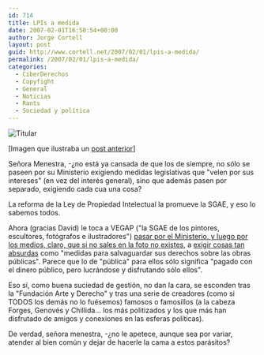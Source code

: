 ```yaml
---
id: 714
title: LPIs a medida
date: 2007-02-01T16:50:54+00:00
author: Jorge Cortell
layout: post
guid: http://www.cortell.net/2007/02/01/lpis-a-medida/
permalink: /2007/02/01/lpis-a-medida/
categories:
  - CiberDerechos
  - Copyfight
  - General
  - Noticias
  - Rants
  - Sociedad y polí­tica
---
```

![Titular](http://farm1.static.flickr.com/55/127405545_60db9235ed.jpg?v=0 "Titular")

[Imagen que ilustraba un <a target="_blank" title="Manipulación de cifras" href="http://www.cortell.net/2006/04/12/los-mercaderes-de-la-cultura-creen-que-en-millones-552-350-y-16-3/">post anterior</a>]

Señora Menestra, -¿no está ya cansada de que los de siempre, no sólo se paseen por su Ministerio exigiendo medidas legislativas que "velen por sus intereses" (en vez del interés general), sino que además pasen por separado, exigiendo cada cua una cosa?

La reforma de la Ley de Propiedad Intelectual la promueve la SGAE, y eso lo sabemos todos.

Ahora (gracias David) le toca a VEGAP ("la SGAE de los pintores, escultores, fotógrafos e ilustradores") <a title="Artí­culo El Paí­s" target="_blank" href="http://www.elpais.com/articulo/cultura/Voces/Ley/Propiedad/Intelectual/elpepucul/20070201elpepicul_9/Tes">pasar por el Ministerio, y luego por los medios, claro, que si no sales en la foto no existes</a>, a <a target="_blank" title="VEGAP exigiendo tonterí­as" href="http://www.cortell.net/2006/04/21/herederos-de-miro-llamados-capullos-peseteros/">exigir cosas tan absurdas</a> como "medidas para salvaguardar sus derechos sobre las obras públicas". Parece que lo de "pública" para ellos sólo significa "pagado con el dinero público, pero lucrándose y disfrutando sólo ellos".

Eso sí­, como buena suciedad de gestión, no dan la cara, se esconden tras la "Fundación Arte y Derecho" y tras una serie de creadores (como si TODOS los demás no lo fuésemos) famosos o famosillos (a la cabeza Forges, Genovés y Chillida... los más politizados y los que más han disfrutado de amigos y conexiones en las esferas polí­ticas).
  
De verdad, señora menestra, -¿no le apetece, aunque sea por variar, atender al bien común y dejar de hacerle la cama a estos parásitos?